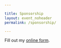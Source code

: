 ```yaml
---

title: Sponsorship
layout: event_noheader
permalink: /sponsorship/

---
```


<div id="wufoo-z1oeua8c1lpggv2"> Fill out my <a href="https://owasp.wufoo.com/forms/p1uef3wk1lhcmt4">online form</a>. </div> <script type="text/javascript"> var p1uef3wk1lhcmt4; (function(d, t) { var s = d.createElement(t), options = { 'userName':'owasp', 'formHash':'p1uef3wk1lhcmt4', 'autoResize':true, 'height':'403', 'async':true, 'host':'wufoo.com', 'header':'show', 'ssl':true }; s.src = ('https:' == d.location.protocol ?'https://':'http://') + 'secure.wufoo.com/scripts/embed/form.js'; s.onload = s.onreadystatechange = function() { var rs = this.readyState; if (rs) if (rs != 'complete') if (rs != 'loaded') return; try { p1uef3wk1lhcmt4 = new WufooForm(); p1uef3wk1lhcmt4.initialize(options); p1uef3wk1lhcmt4.display(); } catch (e) { } }; var scr = d.getElementsByTagName(t)[0], par = scr.parentNode; par.insertBefore(s, scr); })(document, 'script'); </script>

